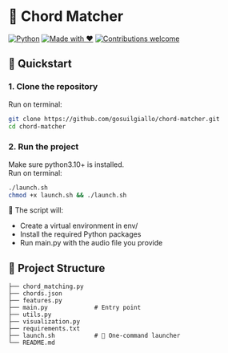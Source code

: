 # 🎸 Chord Matcher

[![Python](https://img.shields.io/badge/python-3.10%2B-blue?logo=python)](https://www.python.org/)
[![Made with ❤️](https://img.shields.io/badge/made%20with-%E2%9D%A4-red)](#)
[![Contributions welcome](https://img.shields.io/badge/contributions-welcome-brightgreen)](https://github.com/gosuilgiallo/chord-matcher/issues)

## 🚀 Quickstart

### 1. Clone the repository

Run on terminal:  

```bash
git clone https://github.com/gosuilgiallo/chord-matcher.git
cd chord-matcher
```

### 2. Run the project
Make sure python3.10+ is installed.  
Run on terminal:  

```bash
./launch.sh
chmod +x launch.sh && ./launch.sh
```
📝 The script will:

- Create a virtual environment in env/
- Install the required Python packages
- Run main.py with the audio file you provide  

## 📂 Project Structure
```
├── chord_matching.py
├── chords.json
├── features.py
├── main.py             # Entry point
├── utils.py
├── visualization.py
├── requirements.txt
├── launch.sh           # 🚀 One-command launcher
└── README.md
```


